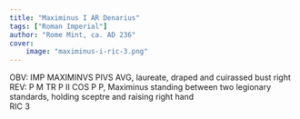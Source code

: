 ```yaml
---
title: "Maximinus I AR Denarius"
tags: ["Roman Imperial"]
author: "Rome Mint, ca. AD 236"
cover:
    image: "maximinus-i-ric-3.png"
---
```


OBV: IMP MAXIMINVS PIVS AVG, laureate, draped and cuirassed bust right  
REV: P M TR P II COS P P, Maximinus standing between two legionary standards, holding sceptre and raising right hand  
RIC 3